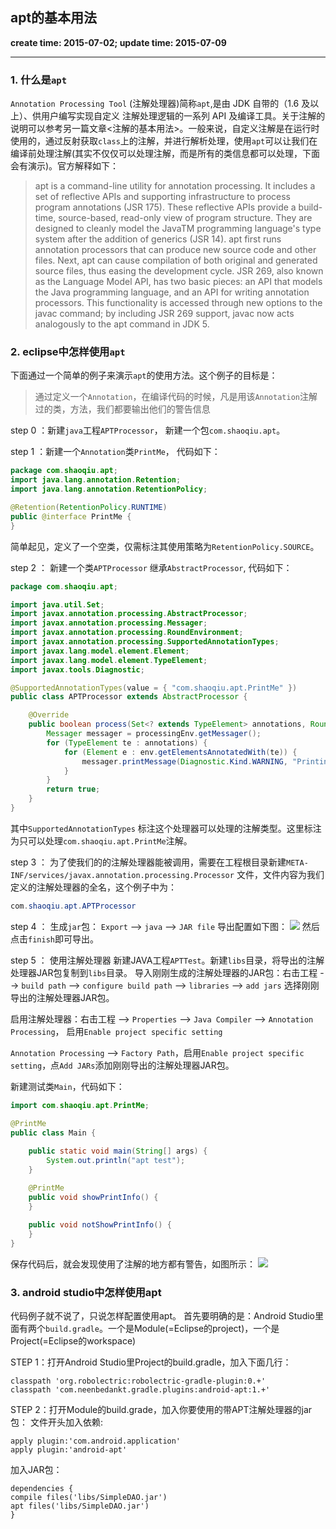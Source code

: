 apt的基本用法
------
**create time: 2015-07-02; update time: 2015-07-09**

---------------------------------------------------------------

### 1. 什么是`apt`
`Annotation Processing Tool` (注解处理器)简称`apt`,是由 JDK 自带的（1.6 及以上）、供用户编写实现自定义 注解处理逻辑的一系列 API 及编译工具。关于注解的说明可以参考另一篇文章<注解的基本用法>。一般来说，自定义注解是在运行时使用的，通过反射获取`class`上的注解，并进行解析处理，使用`apt`可以让我们在编译前处理注解(其实不仅仅可以处理注解，而是所有的类信息都可以处理，下面会有演示)。官方解释如下：
>  apt is a command-line utility for annotation processing. It includes a set of reflective APIs and supporting infrastructure to process program annotations (JSR 175). These reflective APIs provide a build-time, source-based, read-only view of program structure. They are designed to cleanly model the JavaTM programming language's type system after the addition of generics (JSR 14).
    apt first runs annotation processors that can produce new source code and other files. Next, apt can cause compilation of both original and generated source files, thus easing the development cycle.
    JSR 269, also known as the Language Model API, has two basic pieces: an API that models the Java programming language, and an API for writing annotation processors. This functionality is accessed through new options to the javac command; by including JSR 269 support, javac now acts analogously to the apt command in JDK 5.


### 2. eclipse中怎样使用`apt`
下面通过一个简单的例子来演示`apt`的使用方法。这个例子的目标是：
> 通过定义一个`Annotation`，在编译代码的时候，凡是用该`Annotation`注解过的类，方法，我们都要输出他们的警告信息

step 0 ：新建`java`工程`APTProcessor`， 新建一个包`com.shaoqiu.apt`。

step 1 ：新建一个`Annotation`类`PrintMe`， 代码如下：
```java
package com.shaoqiu.apt;
import java.lang.annotation.Retention;
import java.lang.annotation.RetentionPolicy;

@Retention(RetentionPolicy.RUNTIME)
public @interface PrintMe {
}
```
简单起见，定义了一个空类，仅需标注其使用策略为`RetentionPolicy.SOURCE`。

step 2 ： 新建一个类`APTProcessor` 继承`AbstractProcessor`, 代码如下：
```java
package com.shaoqiu.apt;

import java.util.Set;
import javax.annotation.processing.AbstractProcessor;
import javax.annotation.processing.Messager;
import javax.annotation.processing.RoundEnvironment;
import javax.annotation.processing.SupportedAnnotationTypes;
import javax.lang.model.element.Element;
import javax.lang.model.element.TypeElement;
import javax.tools.Diagnostic;

@SupportedAnnotationTypes(value = { "com.shaoqiu.apt.PrintMe" })
public class APTProcessor extends AbstractProcessor {

	@Override
	public boolean process(Set<? extends TypeElement> annotations, RoundEnvironment env) {
		Messager messager = processingEnv.getMessager();
		for (TypeElement te : annotations) {
			for (Element e : env.getElementsAnnotatedWith(te)) {
				messager.printMessage(Diagnostic.Kind.WARNING, "Printing: " + e.toString(), e);
			}
		}
		return true;
	}
}
```
其中`SupportedAnnotationTypes` 标注这个处理器可以处理的注解类型。这里标注为只可以处理`com.shaoqiu.apt.PrintMe`注解。

step 3 ： 为了使我们的的注解处理器能被调用，需要在工程根目录新建`META-INF/services/javax.annotation.processing.Processor` 文件，文件内容为我们定义的注解处理器的全名，这个例子中为：
```java
com.shaoqiu.apt.APTProcessor
```

step 4 ： 生成`jar`包：
`Export` --> `java` --> `JAR file` 导出配置如下图：
<img src="http://i1.tietuku.com/b40d3360271ce3ed.png">
然后点击`finish`即可导出。

step 5 ： 使用注解处理器
新建JAVA工程`APTTest`。新建`libs`目录，将导出的注解处理器JAR包复制到`libs`目录。
导入刚刚生成的注解处理器的JAR包：右击工程  --> `build path` --> `configure build path` --> `libraries` --> `add jars` 选择刚刚导出的注解处理器JAR包。

启用注解处理器：右击工程 --> `Properties` --> `Java Compiler` --> `Annotation Processing`， 启用`Enable project specific setting`

`Annotation Processing` --> `Factory Path`，启用`Enable project specific setting`，点`Add JARs`添加刚刚导出的注解处理器JAR包。

新建测试类`Main`，代码如下：
```java
import com.shaoqiu.apt.PrintMe;

@PrintMe
public class Main {
	
	public static void main(String[] args) {
		System.out.println("apt test");
	}

	@PrintMe
	public void showPrintInfo() {
	}
	
	public void notShowPrintInfo() {
	}
}
```
保存代码后，就会发现使用了注解的地方都有警告，如图所示：
<img src="http://i1.tietuku.com/502d7eae97d5e9f5.png">

### 3. android studio中怎样使用apt
代码例子就不说了，只说怎样配置使用apt。
首先要明确的是：Android Studio里面有两个`build.gradle`。一个是Module(=Eclipse的project)，一个是Project(=Eclipse的workspace) 

STEP 1：打开Android Studio里Project的build.gradle，加入下面几行： 
```
classpath 'org.robolectric:robolectric-gradle-plugin:0.+'
classpath 'com.neenbedankt.gradle.plugins:android-apt:1.+' 
```

STEP 2：打开Module的build.grade，加入你要使用的带APT注解处理器的jar包： 
文件开头加入依赖:
```
apply plugin:'com.android.application'
apply plugin:'android-apt'
```
加入JAR包：
```
dependencies {
compile files('libs/SimpleDAO.jar')
apt files('libs/SimpleDAO.jar')
}
```